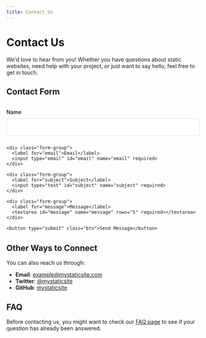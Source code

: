```yaml
---
title: Contact Us
---
```


# Contact Us

We'd love to hear from you! Whether you have questions about static websites, need help with your project, or just want to say hello, feel free to get in touch.

## Contact Form

<div class="contact-form">
  <form id="contactForm" action="https://formspree.io/f/your-formspree-id" method="POST">
    <div class="form-group">
      <label for="name">Name</label>
      <input type="text" id="name" name="name" required>
    </div>
    
    <div class="form-group">
      <label for="email">Email</label>
      <input type="email" id="email" name="email" required>
    </div>
    
    <div class="form-group">
      <label for="subject">Subject</label>
      <input type="text" id="subject" name="subject" required>
    </div>
    
    <div class="form-group">
      <label for="message">Message</label>
      <textarea id="message" name="message" rows="5" required></textarea>
    </div>
    
    <button type="submit" class="btn">Send Message</button>
  </form>
</div>

<div id="formStatus"></div>

## Other Ways to Connect

You can also reach us through:

- **Email**: example@mystaticsite.com
- **Twitter**: [@mystaticsite](https://twitter.com)
- **GitHub**: [mystaticsite](https://github.com)

## FAQ

Before contacting us, you might want to check our [FAQ page](/pages/faq.html) to see if your question has already been answered.

<script>
  document.addEventListener('DOMContentLoaded', function() {
    const form = document.getElementById('contactForm');
    const formStatus = document.getElementById('formStatus');
    
    if (form) {
      form.addEventListener('submit', function(e) {
        e.preventDefault();
        
        const formData = new FormData(form);
        const url = form.getAttribute('action');
        
        fetch(url, {
          method: 'POST',
          body: formData,
          headers: {
            'Accept': 'application/json'
          }
        })
        .then(response => response.json())
        .then(data => {
          formStatus.innerHTML = '<p class="success-message">Thanks for your message! We\'ll get back to you soon.</p>';
          form.reset();
        })
        .catch(error => {
          formStatus.innerHTML = '<p class="error-message">Oops! There was a problem sending your message. Please try again.</p>';
          console.error(error);
        });
      });
    }
  });
</script>

<style>
  .contact-form {
    max-width: 600px;
    margin: 2rem 0;
  }
  
  .form-group {
    margin-bottom: 1.5rem;
  }
  
  label {
    display: block;
    margin-bottom: 0.5rem;
    font-weight: 500;
  }
  
  input, textarea {
    width: 100%;
    padding: 0.75rem;
    border: 1px solid #ddd;
    border-radius: 4px;
    font-family: inherit;
    font-size: 1rem;
  }
  
  textarea {
    resize: vertical;
  }
  
  .success-message {
    color: #28a745;
    padding: 1rem;
    background-color: #d4edda;
    border-radius: 4px;
    margin-top: 1rem;
  }
  
  .error-message {
    color: #dc3545;
    padding: 1rem;
    background-color: #f8d7da;
    border-radius: 4px;
    margin-top: 1rem;
  }
</style> 